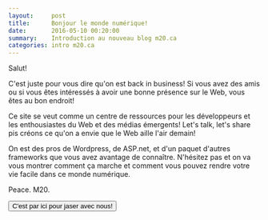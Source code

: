 ```yaml
---
layout:     post
title:      Bonjour le monde numérique!
date:       2016-05-10 00:20:00
summary:    Introduction au nouveau blog m20.ca
categories: intro m20.ca
---
```


Salut!

C'est juste pour vous dire qu'on est back in business! Si vous avez des amis ou si vous êtes intéressés à avoir une bonne présence sur le Web, vous êtes au bon endroit!

Ce site se veut comme un centre de ressources pour les développeurs et les enthousiastes du Web et des médias émergents! Let's talk, let's share pis créons ce qu'on a envie que le Web aille l'air demain!

On est des pros de Wordpress, de ASP.net, et d'un paquet d'autres frameworks que vous avez avantage de connaître. N'hésitez pas et on va vous montrer comment ça marche et comment vous pouvez rendre votre vie facile dans ce monde numérique.

Peace. M20.


<button class="button button-blue button-big mobile-block" onclick="window.location.href='/contact/'">C'est par ici pour jaser avec nous!</button>